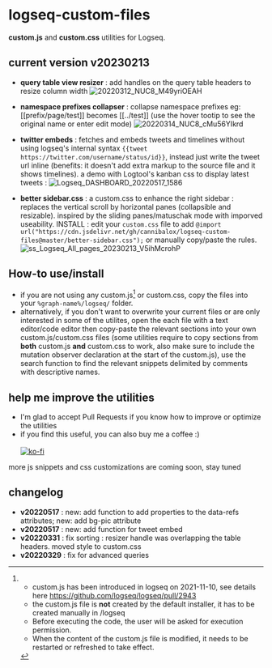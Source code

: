# logseq-custom-files
**custom.js** and **custom.css** utilities for Logseq.

## current version v20230213

* **query table view resizer** : add handles on the query table headers to resize column width
![20220312_NUC8_M49yriOEAH](https://user-images.githubusercontent.com/4605693/158709862-5eb0917f-8b84-4c0b-be9e-bf84eda4e042.gif)

* **namespace prefixes collapser** : collapse namespace prefixes eg: [[prefix/page/test]] becomes [[../test]] (use the hover tootip to see the original name or enter edit mode)
![20220314_NUC8_cMu56YIkrd](https://user-images.githubusercontent.com/4605693/158709836-762e4274-6604-4df8-9d1f-3d0260c6545c.gif)

* **twitter embeds** : fetches and embeds tweets and timelines without using logseq's internal syntax `{{tweet https://twitter.com/username/status/id}}`, instead just write the tweet url inline (benefits: it doesn't add extra markup to the source file and it shows timelines). a demo with Logtool's kanban css to display latest tweets :
![Logseq_DASHBOARD_20220517_1586](https://user-images.githubusercontent.com/4605693/168820686-4af1e0b5-e638-4b00-ac23-0fce80427755.png)

* **better sidebar.css** : a custom.css to enhance the right sidebar : replaces the vertical scroll by horizontal panes (collapsible and resizable). inspired by the sliding panes/matuschak mode with imporved useability. 
INSTALL : edit your `custom.css` file to add `@import url("https://cdn.jsdelivr.net/gh/cannibalox/logseq-custom-files@master/better-sidebar.css");` or manually copy/paste the rules.
![ss_Logseq_All_pages_20230213_V5ihMcrohP](https://user-images.githubusercontent.com/4605693/218562643-542a8455-1845-43df-ab90-d89d87cdb5cd.gif)


## How-to use/install

- if you are not using any custom.js[^1] or custom.css, copy the files into your `%graph-name%/logseq/` folder.
- alternatively, if you don't want to overwrite your current files or are only interested in some of the utilites, open the each file with a text editor/code editor then copy-paste the relevant sections into your own custom.js/custom.css files (some utilities require to copy sections from **both** custom.js **and** custom.css to work, also make sure to include the mutation observer declaration at the start of the custom.js), use the search function to find the relevant snippets delimited by comments with descriptive names.

[^1]: - custom.js has been introduced in logseq on 2021-11-10, see details here https://github.com/logseq/logseq/pull/2943
    - the custom.js file is **not** created by the default installer, it has to be created manually in /logseq
    - Before executing the code, the user will be asked for execution permission.
    - When the content of the custom.js file is modified, it needs to be restarted or refreshed to take effect.
    
## help me improve the utilities

- I'm glad to accept Pull Requests if you know how to improve or optimize the utilities
- if you find this useful, you can also buy me a coffee :) <br><br>
[![ko-fi](https://ko-fi.com/img/githubbutton_sm.svg)](https://ko-fi.com/O5O1BN89Y)

more js snippets and css customizations are coming soon, stay tuned

## changelog

- **v20220517** : new: add function to add properties to the data-refs attributes; new: add bg-pic attribute
- **v20220517** : new: add function for tweet embed
- **v20220331** : fix sorting : resizer handle was overlapping the table headers. moved style to custom.css
- **v20220329** : fix for advanced queries
